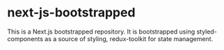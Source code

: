 # next-js-bootstrapped
This is a Next.js bootstrapped repository. It is bootstrapped using styled-components as a source of styling, redux-toolkit for state management.
